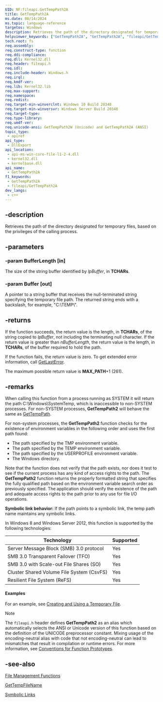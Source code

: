 ```yaml
---
UID: NF:fileapi.GetTempPath2A
title: GetTempPath2A
ms.date: 08/14/2024
ms.topic: language-reference
targetos: Windows
description: Retrieves the path of the directory designated for temporary files, based on the privileges of the calling process. (ANSI)
helpviewer_keywords: ["GetTempPath2A", "GetTempPath2A", "fileapi/GetTempPath2A"]
tech.root: fs
req.assembly: 
req.construct-type: function
req.ddi-compliance: 
req.dll: Kernel32.dll
req.header: fileapi.h
req.idl: 
req.include-header: Windows.h
req.irql: 
req.kmdf-ver: 
req.lib: Kernel32.lib
req.max-support: 
req.namespace: 
req.redist: 
req.target-min-winverclnt: Windows 10 Build 20348
req.target-min-winversvr: Windows Server Build 20348
req.target-type: 
req.type-library: 
req.umdf-ver: 
req.unicode-ansi: GetTempPath2W (Unicode) and GetTempPath2A (ANSI)
topic_type:
 - apiref
api_type:
 - DllExport
api_location:
 - api-ms-win-core-file-l1-2-4.dll
 - kernel32.dll
 - kernelbase.dll
api_name:
 - GetTempPath2A
f1_keywords:
 - GetTempPath2A
 - fileapi/GetTempPath2A
dev_langs:
 - c++
---
```


## -description

Retrieves the path of the directory designated for temporary files, based on the privileges of the calling process.

## -parameters

### -param BufferLength [in]

The size of the string buffer identified by *lpBuffer*, in **TCHARs**.

### -param Buffer [out]

A pointer to a string buffer that receives the null-terminated string specifying the temporary file path. The returned string ends with a backslash, for example, "C:\\TEMP\\".

## -returns

If the function succeeds, the return value is the length, in **TCHARs**, of the string copied to *lpBuffer*, not including the terminating null character. If the return value is greater than *nBufferLength*, the return value is the length, in **TCHARs**, of the buffer required to hold the path.

If the function fails, the return value is zero. To get extended error information, call [GetLastError](/windows/win32/api/errhandlingapi/nf-errhandlingapi-getlasterror).

The maximum possible return value is **MAX_PATH**+1 (261).

## -remarks

When calling this function from a process running as SYSTEM it will return the path C:\Windows\SystemTemp, which is inaccessible to non-SYSTEM processes. For non-SYSTEM processes, **GetTempPath2** will behave the same as [GetTempPath](/windows/win32/api/fileapi/nf-fileapi-gettemppatha).

For non-system processes, the **GetTempPath2** function checks for the existence of environment variables in the following order and uses the first path found:

- The path specified by the TMP environment variable.
- The path specified by the TEMP environment variable.
- The path specified by the USERPROFILE environment variable.
- The Windows directory.

Note that the function does not verify that the path exists, nor does it test to see if the current process has any kind of access rights to the path. The **GetTempPath2** function returns the properly formatted string that specifies the fully qualified path based on the environment variable search order as previously specified. The application should verify the existence of the path and adequate access rights to the path prior to any use for file I/O operations.

**Symbolic link behavior:** If the path points to a symbolic link, the temp path name maintains any symbolic links.

In Windows 8 and Windows Server 2012, this function is supported by the following technologies:

| Technology | Supported |
| --- | --- |
| Server Message Block (SMB) 3.0 protocol | Yes |
| SMB 3.0 Transparent Failover (TFO) | Yes |
| SMB 3.0 with Scale-out File Shares (SO) | Yes |
| Cluster Shared Volume File System (CsvFS) | Yes |
| Resilient File System (ReFS) | Yes |

#### Examples

For an example, see [Creating and Using a Temporary File](/windows/win32/FileIO/creating-and-using-a-temporary-file).

> [!NOTE]
> The `fileapi.h` header defines **GetTempPath2** as an alias which automatically selects the ANSI or Unicode version of this function based on the definition of the UNICODE preprocessor constant. Mixing usage of the encoding-neutral alias with code that not encoding-neutral can lead to mismatches that result in compilation or runtime errors. For more information, see [Conventions for Function Prototypes](/windows/win32/intl/conventions-for-function-prototypes).

## -see-also

[File Management Functions](/windows/win32/FileIO/file-management-functions)

[GetTempFileName](nf-fileapi-gettempfilenamea.md)

[Symbolic Links](/windows/win32/FileIO/symbolic-links)
